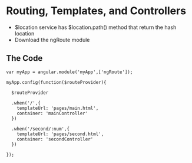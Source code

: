 # Routing, Templates, and Controllers

+ $location service has $location.path() method that return the hash location
+ Download the ngRoute module

## The Code

```
var myApp = angular.module('myApp',['ngRoute']);

myApp.config(function($routeProvider){

  $routeProvider

  .when('/',{
    templateUrl: 'pages/main.html',
    container: 'mainController'
  })

  .when('/second/:num',{
    templateUrl: 'pages/second.html',
    container: 'secondController'
  })

});

```

